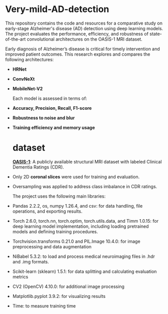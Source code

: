 # Very-mild-AD-detection

This repository contains the code and resources for a comparative study on early-stage Alzheimer's disease (AD) detection using deep learning models. The project evaluates the performance, efficiency, and robustness of state-of-the-art convolutional architectures on the OASIS-1 MRI dataset.

Early diagnosis of Alzheimer’s disease is critical for timely intervention and improved patient outcomes. This research explores and compares the following architectures:

- **HRNet** 
- **ConvNeXt** 
- **MobileNet-V2**

  Each model is assessed in terms of:
- **Accuracy, Precision, Recall, F1-score**
- **Robustness to noise and blur**
- **Training efficiency and memory usage**

  # dataset
  **[OASIS-1](https://www.oasis-brains.org/)**: A publicly available structural MRI dataset with labeled Clinical Dementia Ratings (CDR).
- Only 2D **coronal slices** were used for training and evaluation.
- Oversampling was applied to address class imbalance in CDR ratings.

  The project uses the following main libraries:
-	Pandas 2.2.2, os, numpy 1.26.4, and csv: for data handling, file operations, and exporting results.
-	Torch 2.6.0, torch.nn, torch.optim, torch.utils.data, and Timm 1.0.15: for deep learning model implementation, including loading pretrained models and defining training procedures.
-	Torchvision.transforms 0.21.0 and PIL.Image 10.4.0: for image preprocessing and data augmentation
-	NiBabel 5.3.2: to load and process medical neuroimaging files in .hdr and .img formats.
-	Scikit-learn (sklearn) 1.5.1: for data splitting and calculating evaluation metrics
-	CV2 (OpenCV) 4.10.0: for additional image processing
-	Matplotlib.pyplot 3.9.2: for visualizing results
-	Time: to measure training time

